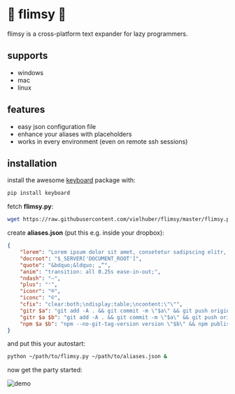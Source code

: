 # 🐨 flimsy 🐨

flimsy is a cross-platform text expander for lazy programmers.

## supports

* windows
* mac
* linux

## features

* easy json configuration file
* enhance your aliases with placeholders
* works in every environment (even on remote ssh sessions)

## installation

install the awesome [keyboard](https://github.com/boppreh/keyboard) package with:
```bash
pip install keyboard
```

fetch **flimsy.py**:
```bash
wget https://raw.githubusercontent.com/vielhuber/flimsy/master/flimsy.py
```

create **aliases.json** (put this e.g. inside your dropbox):
```json
{
    "lorem": "Lorem ipsum dolor sit amet, consetetur sadipscing elitr, sed diam nonumy eirmod tempor invidunt ut labore et dolore magna aliquyam erat, sed diam voluptua. At vero eos et accusam et justo duo dolores et ea rebum. Stet clita kasd gubergren, no sea takimata sanctus est Lorem ipsum dolor sit amet. Lorem ipsum dolor sit amet, consetetur sadipscing elitr, sed diam nonumy eirmod tempor invidunt ut labore et dolore magna aliquyam erat, sed diam voluptua. At vero eos et accusam et justo duo dolores et ea rebum. Stet clita kasd gubergren, no sea takimata sanctus est Lorem ipsum dolor sit amet.",
    "docroot": "$_SERVER['DOCUMENT_ROOT']",
    "quote": "&bdquo;&ldquo; „“",
    "anim": "transition: all 0.25s ease-in-out;",
    "ndash": "–",
    "plus": "⁺",
    "iconr": "®",
    "iconc": "©",
    "cfix": "clear:both;\ndisplay:table;\ncontent:\"\"",
    "gitr $a": "git add -A . && git commit -m \"$a\" && git push origin master",
    "gitr $a $b": "git add -A . && git commit -m \"$a\" && git push origin master && git tag -a \"$b\" -m \"$a\" && git push --tags",
    "npm $a $b": "npm --no-git-tag-version version \"$b\" && npm publish && git add -A . && git commit -m \"$a\" && git push origin master && git tag -a \"$b\" -m \"$a\" && git push --tags"
}
```

and put this your autostart:
```bash
python ~/path/to/flimsy.py ~/path/to/aliases.json &
```

now get the party started:

![demo](https://media.giphy.com/media/qPa9vUYCUrx6w/giphy.gif)